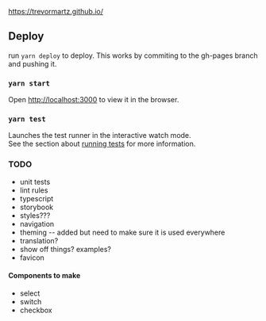 https://trevormartz.github.io/

## Deploy

run `yarn deploy` to deploy. This works by commiting to the gh-pages branch and pushing it.

### `yarn start`

Open [http://localhost:3000](http://localhost:3000) to view it in the browser.

### `yarn test`

Launches the test runner in the interactive watch mode.\
See the section about [running tests](https://facebook.github.io/create-react-app/docs/running-tests) for more information.

### TODO

-   unit tests
-   lint rules
-   typescript
-   storybook
-   styles???
-   navigation
-   theming -- added but need to make sure it is used everywhere
-   translation?
-   show off things? examples?
-   favicon

#### Components to make

-   select
-   switch
-   checkbox
